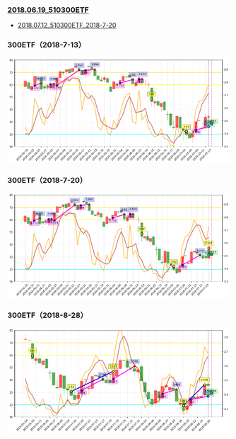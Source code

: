 ### [2018.06.19_510300ETF](http://nbviewer.jupyter.org/github/bitbyte27/PythonQuant/tree/master/ETF/2018.06.19_510300ETF/)
* [2018.07.12_510300ETF_2018-7-20](http://nbviewer.jupyter.org/github/bitbyte27/PythonQuant/blob/master/ETF/2018.06.19_510300ETF/2018.07.12_510300ETF_2018-7-20.ipynb)

### 300ETF（2018-7-13）
![](300ETF2018713.png)

### 300ETF（2018-7-20）
![](300ETF2018720.png)

### 300ETF（2018-8-28）
![](510300ETF_2018-8-28.png)
